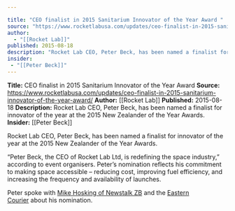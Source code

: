 ```yaml
---

title: "CEO finalist in 2015 Sanitarium Innovator of the Year Award "
source: "https://www.rocketlabusa.com/updates/ceo-finalist-in-2015-sanitarium-innovator-of-the-year-award/"
author:
  - "[[Rocket Lab]]"
published: 2015-08-18
description: "Rocket Lab CEO, Peter Beck, has been named a finalist for innovator of the year at the 2015 New Zealander of the Year Awards."
insider:
 - "[[Peter Beck]]"
---
```


**Title:** CEO finalist in 2015 Sanitarium Innovator of the Year Award 
**Source:** https://www.rocketlabusa.com/updates/ceo-finalist-in-2015-sanitarium-innovator-of-the-year-award/
**Author:** [[Rocket Lab]]
**Published:** 2015-08-18
**Description:** Rocket Lab CEO, Peter Beck, has been named a finalist for innovator of the year at the 2015 New Zealander of the Year Awards.
**Insider:** [[Peter Beck]]

Rocket Lab CEO, Peter Beck, has been named a finalist for innovator of the year at the 2015 New Zealander of the Year Awards.

“Peter Beck, the CEO of Rocket Lab Ltd, is redefining the space industry,” according to event organisers. Peter’s nomination reflects his commitment to making space accessible – reducing cost, improving fuel efficiency, and increasing the frequency and availability of launches.

Peter spoke with [Mike Hosking of Newstalk ZB](https://www.youtube.com/watch?v=-BeY7vs3DOQ&feature=youtu.be) and the [Eastern Courier](http://www.stuff.co.nz/auckland/local-news/eastern-courier/66286264/Drive-to-make-space-more-accessible) about his nomination.